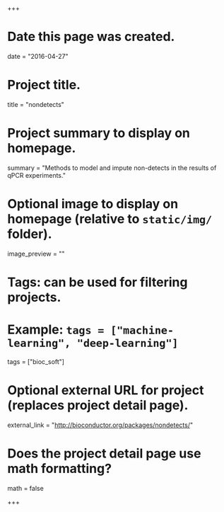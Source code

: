 +++
# Date this page was created.
date = "2016-04-27"

# Project title.
title = "nondetects"

# Project summary to display on homepage.
summary = "Methods to model and impute non-detects in the results of qPCR experiments."

# Optional image to display on homepage (relative to `static/img/` folder).
image_preview = ""

# Tags: can be used for filtering projects.
# Example: `tags = ["machine-learning", "deep-learning"]`
tags = ["bioc_soft"]

# Optional external URL for project (replaces project detail page).
external_link = "http://bioconductor.org/packages/nondetects/"

# Does the project detail page use math formatting?
math = false

+++

